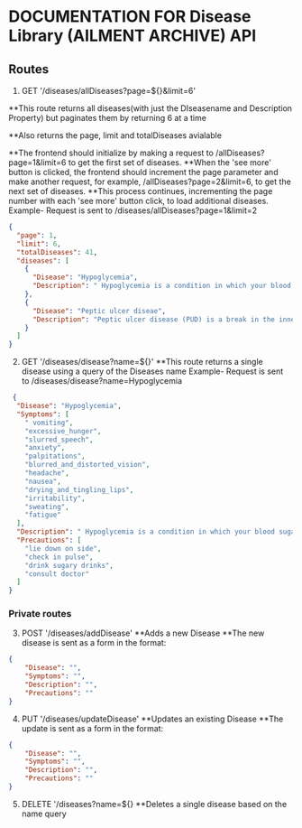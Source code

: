 # DOCUMENTATION FOR Disease Library (AILMENT ARCHIVE) API 

## Routes
1. GET '/diseases/allDiseases?page=${}&limit=6'
   
 **This route returns all diseases(with just the DIseasename and Description Property) but paginates them by returning 6 at a time
 
 **Also returns the page, limit and totalDiseases avialable
 
 **The frontend should initialize by making a request to /allDiseases?page=1&limit=6 to get the first set of diseases.
 **When the 'see more' button is clicked, the frontend should increment the page parameter and make another request, for example, /allDiseases?page=2&limit=6, to get the next set of diseases.
 **This process continues, incrementing the page number with each 'see more' button click, to load additional diseases.
Example-
Request is sent to /diseases/allDiseases?page=1&limit=2
```json
{
  "page": 1,
  "limit": 6,
  "totalDiseases": 41,
  "diseases": [
    {
      "Disease": "Hypoglycemia",
      "Description": " Hypoglycemia is a condition in which your blood sugar (glucose) level is lower than normal. Glucose is your body's main energy source. Hypoglycemia is often related to diabetes treatment. But other drugs and a variety of conditions - many rare - can cause low blood sugar in people who don't have diabetes."
    },
    {
      "Disease": "Peptic ulcer diseae",
      "Description": "Peptic ulcer disease (PUD) is a break in the inner lining of the stomach, the first part of the small intestine, or sometimes the lower esophagus. An ulcer in the stomach is called a gastric ulcer, while one in the first part of the intestines is a duodenal ulcer."
    }
  ]
}
```

2. GET  '/diseases/disease?name=${}'
**This route returns a single disease using a query of the Diseases name
Example-
Request is sent to /diseases/disease?name=Hypoglycemia
```json
 {
  "Disease": "Hypoglycemia",
  "Symptoms": [
    " vomiting",
    "excessive_hunger",
    "slurred_speech",
    "anxiety",
    "palpitations",
    "blurred_and_distorted_vision",
    "headache",
    "nausea",
    "drying_and_tingling_lips",
    "irritability",
    "sweating",
    "fatigue"
  ],
  "Description": " Hypoglycemia is a condition in which your blood sugar (glucose) level is lower than normal. Glucose is your body's main energy source. Hypoglycemia is often related to diabetes treatment. But other drugs and a variety of conditions - many rare - can cause low blood sugar in people who don't have diabetes.",
  "Precautions": [
    "lie down on side",
    "check in pulse",
    "drink sugary drinks",
    "consult doctor"
  ]
}
```

### Private routes 
3. POST '/diseases/addDisease'
**Adds a new Disease
**The new disease is sent as a form in the format:
```json
{
    "Disease": "",
    "Symptoms": "",
    "Description": "",
    "Precautions": ""
}
```
4. PUT '/diseases/updateDisease'
**Updates an existing Disease
**The update is sent as a form in the format:
```json
{
    "Disease": "",
    "Symptoms": "",
    "Description": "",
    "Precautions": ""
}
```
5. DELETE '/diseases?name=${}
**Deletes a single disease based on the name query
